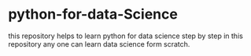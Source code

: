 # python-for-data-Science
this repository helps to learn python for data science step by step
in this repository any one can learn data science form scratch.

